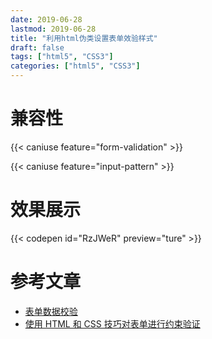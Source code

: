 ```yaml
---
date: 2019-06-28
lastmod: 2019-06-28
title: "利用html伪类设置表单效验样式"
draft: false
tags: ["html5", "CSS3"]
categories: ["html5", "CSS3"]
---
```


# 兼容性

{{< caniuse feature="form-validation" >}}

{{< caniuse feature="input-pattern" >}}

# 效果展示

{{< codepen id="RzJWeR" preview="ture" >}}

# 参考文章

- [表单数据校验](https://developer.mozilla.org/zh-CN/docs/Learn/HTML/Forms/Data_form_validation)
- [使用 HTML 和 CSS 技巧对表单进行约束验证](https://www.w3cplus.com/css/form-validation-part-1-constraint-validation-html.html)
